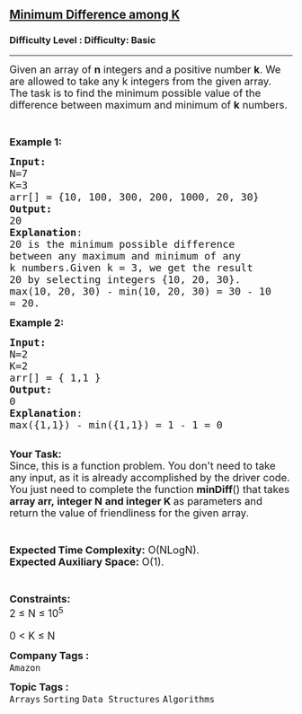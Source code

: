 <h2><a href="https://www.geeksforgeeks.org/problems/minimum-difference-among-k5805/1?itm_source=geeksforgeeks&itm_medium=article&itm_campaign=bottom_sticky_on_article">Minimum Difference among K</a></h2><h3>Difficulty Level : Difficulty: Basic</h3><hr><div class="problems_problem_content__Xm_eO"><p><span style="font-size: 18px;">Given an array of&nbsp;<strong>n</strong>&nbsp;integers and a positive number&nbsp;<strong>k</strong>. We are allowed to take any k integers from the given array. The task is to find the minimum possible value of the difference between maximum and minimum of <strong>k</strong> numbers.</span></p>
<p>&nbsp;</p>
<p><span style="font-size: 18px;"><strong>Example 1:</strong></span></p>
<pre><span style="font-size: 18px;"><strong>Input:
</strong>N=7
K=3
arr[] = {10, 100, 300, 200, 1000, 20, 30}
<strong>Output:
</strong>20
<strong>Explanation</strong>:
20 is the minimum possible difference 
between any maximum and minimum of any 
k numbers.Given k = 3, we get the result 
20 by selecting integers {10, 20, 30}.
max(10, 20, 30) - min(10, 20, 30) = 30 - 10 
= 20.</span></pre>
<p><span style="font-size: 18px;"><strong>Example 2:</strong></span></p>
<pre><span style="font-size: 18px;"><strong>Input:
</strong>N=2
K=2
arr[] = { 1,1 }
<strong>Output:
</strong>0
<strong>Explanation</strong>:
max({1,1}) - min({1,1}) = 1 - 1 = 0
</span></pre>
<p><br><span style="font-size: 18px;"><strong>Your Task:</strong><br>Since, this is a function problem. You don't need to take any input, as it is already accomplished by the driver code. You just need to complete the function <strong>minDiff</strong>() that takes <strong>array arr,&nbsp;integer N</strong>&nbsp;<strong>and integer K&nbsp;</strong>as parameters and return the value of friendliness for the given array.</span></p>
<p>&nbsp;</p>
<p><span style="font-size: 18px;"><strong>Expected Time Complexity:</strong> O(NLogN).<br><strong>Expected Auxiliary Space:</strong> O(1).</span></p>
<p>&nbsp;</p>
<p><span style="font-size: 18px;"><strong>Constraints:</strong><br>2 ≤ N ≤ 10<sup>5<br><br></sup>0 &lt; K ≤ N<br></span></p></div><p><span style=font-size:18px><strong>Company Tags : </strong><br><code>Amazon</code>&nbsp;<br><p><span style=font-size:18px><strong>Topic Tags : </strong><br><code>Arrays</code>&nbsp;<code>Sorting</code>&nbsp;<code>Data Structures</code>&nbsp;<code>Algorithms</code>&nbsp;